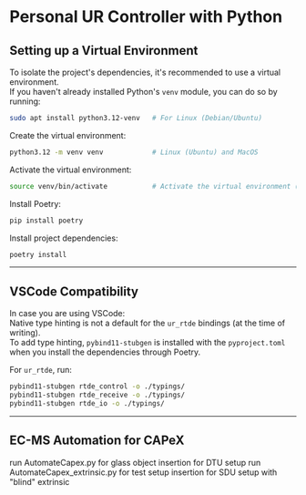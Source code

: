 # Personal UR Controller with Python

## Setting up a Virtual Environment

To isolate the project's dependencies, it's recommended to use a virtual environment.  
If you haven't already installed Python's `venv` module, you can do so by running:

```bash
sudo apt install python3.12-venv   # For Linux (Debian/Ubuntu)
```

Create the virtual environment:

```bash
python3.12 -m venv venv            # Linux (Ubuntu) and MacOS
```

Activate the virtual environment:

```bash
source venv/bin/activate           # Activate the virtual environment (Linux/MacOS)
```

Install Poetry:

```bash
pip install poetry
```

Install project dependencies:

```bash
poetry install
```

---

## VSCode Compatibility

In case you are using VSCode:  
Native type hinting is not a default for the `ur_rtde` bindings (at the time of writing).  
To add type hinting, `pybind11-stubgen` is installed with the `pyproject.toml` when you install the dependencies through Poetry.

For `ur_rtde`, run:

```bash
pybind11-stubgen rtde_control -o ./typings/
pybind11-stubgen rtde_receive -o ./typings/
pybind11-stubgen rtde_io -o ./typings/
```

---

## EC-MS Automation for CAPeX
run AutomateCapex.py for glass object insertion for DTU setup
run AutomateCapex_extrinsic.py for test setup insertion for SDU setup with "blind" extrinsic
